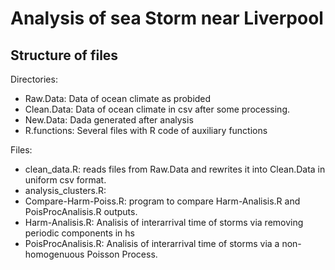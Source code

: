 # Analysis of sea Storm near Liverpool

## Structure of files

Directories: 
- Raw.Data:    Data of ocean climate as probided
- Clean.Data:  Data of ocean climate in csv after some processing. 
- New.Data:    Dada generated after analysis
- R.functions: Several files with R code of auxiliary functions 

Files: 
- clean_data.R: reads files from Raw.Data and rewrites it into Clean.Data in
                uniform csv format. 
- analysis_clusters.R: 
- Compare-Harm-Poiss.R: program to compare Harm-Analisis.R and PoisProcAnalisis.R outputs. 
- Harm-Analisis.R: Analisis of interarrival time of storms via removing periodic components in hs
- PoisProcAnalisis.R: Analisis of interarrival time of storms via a non-homogenuous Poisson Process. 

